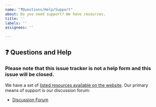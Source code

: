 ```yaml
---
name: "❓Questions/Help/Support"
about: Do you need support? We have resources.
title: ''
labels: ''
assignees: ''

---
```


## ❓ Questions and Help

### Please note that this issue tracker is not a help form and this issue will be closed.

We have a set of [listed resources available on the website](https://pytorch.org/resources). Our primary means of support is our discussion forum:

- [Discussion Forum](https://discuss.pytorch.org/)
